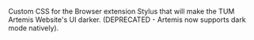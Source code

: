 Custom CSS for the Browser extension Stylus that will make the TUM Artemis Website's UI darker. (DEPRECATED - Artemis now supports dark mode natively).

